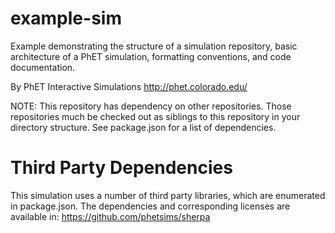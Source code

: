 example-sim
===========

Example demonstrating the structure of a simulation repository,
basic architecture of a PhET simulation, formatting conventions, and code documentation.

By PhET Interactive Simulations
http://phet.colorado.edu/

NOTE: This repository has dependency on other repositories. Those repositories
much be checked out as siblings to this repository in your directory structure.
See package.json for a list of dependencies.

Third Party Dependencies
=============

This simulation uses a number of third party libraries, which are enumerated in package.json.
The dependencies and corresponding licenses are available in: https://github.com/phetsims/sherpa